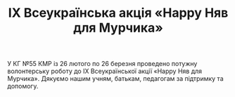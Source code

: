 ﻿---
title: ІХ Всеукраїнська акція «Happy Няв для Мурчика»
---

У КГ №55 КМР із 26 лютого по 26 березня проведено потужну волонтерську роботу до ІХ Всеукраїнської акції «Happy Няв для Мурчика». Дякуємо нашим учням, батькам, педагогам за підтримку та допомогу.

<slideshow />

<youtube id="tpY12AheYvU" />

<youtube id="jdQnR5fYhnk" />
